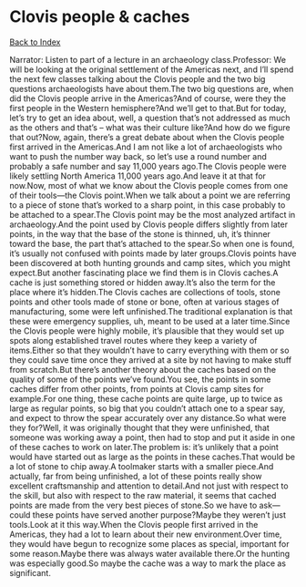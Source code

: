 # Clovis people & caches
[Back to Index](https://github.com/windows10010/tpoExtractor/blog/master/README.md)

Narrator: Listen to part of a lecture in an archaeology class.Professor: We will be looking at the original settlement of the Americas next, and I’ll spend the next few classes talking about the Clovis people and the two big questions archaeologists have about them.The two big questions are, when did the Clovis people arrive in the Americas?And of course, were they the first people in the Western hemisphere?And we’ll get to that.But for today, let’s try to get an idea about, well, a question that’s not addressed as much as the others and that’s – what was their culture like?And how do we figure that out?Now, again, there’s a great debate about when the Clovis people first arrived in the Americas.And I am not like a lot of archaeologists who want to push the number way back, so let’s use a round number and probably a safe number and say 11,000 years ago.The Clovis people were likely settling North America 11,000 years ago.And leave it at that for now.Now, most of what we know about the Clovis people comes from one of their tools—the Clovis point.When we talk about a point we are referring to a piece of stone that’s worked to a sharp point, in this case probably to be attached to a spear.The Clovis point may be the most analyzed artifact in archaeology.And the point used by Clovis people differs slightly from later points, in the way that the base of the stone is thinned, uh, it’s thinner toward the base, the part that’s attached to the spear.So when one is found, it’s usually not confused with points made by later groups.Clovis points have been discovered at both hunting grounds and camp sites, which you might expect.But another fascinating place we find them is in Clovis caches.A cache is just something stored or hidden away.It’s also the term for the place where it’s hidden.The Clovis caches are collections of tools, stone points and other tools made of stone or bone, often at various stages of manufacturing, some were left unfinished.The traditional explanation is that these were emergency supplies, uh, meant to be used at a later time.Since the Clovis people were highly mobile, it’s plausible that they would set up spots along established travel routes where they keep a variety of items.Either so that they wouldn’t have to carry everything with them or so they could save time once they arrived at a site by not having to make stuff from scratch.But there’s another theory about the caches based on the quality of some of the points we’ve found.You see, the points in some caches differ from other points, from points at Clovis camp sites for example.For one thing, these cache points are quite large, up to twice as large as regular points, so big that you couldn’t attach one to a spear say, and expect to throw the spear accurately over any distance.So what were they for?Well, it was originally thought that they were unfinished, that someone was working away a point, then had to stop and put it aside in one of these caches to work on later.The problem is: it’s unlikely that a point would have started out as large as the points in these caches.That would be a lot of stone to chip away.A toolmaker starts with a smaller piece.And actually, far from being unfinished, a lot of these points really show excellent craftsmanship and attention to detail.And not just with respect to the skill, but also with respect to the raw material, it seems that cached points are made from the very best pieces of stone.So we have to ask—could these points have served another purpose?Maybe they weren’t just tools.Look at it this way.When the Clovis people first arrived in the Americas, they had a lot to learn about their new environment.Over time, they would have begun to recognize some places as special, important for some reason.Maybe there was always water available there.Or the hunting was especially good.So maybe the cache was a way to mark the place as significant. 